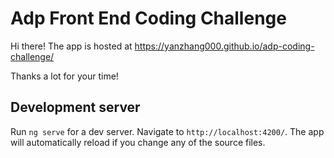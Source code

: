 # Adp Front End Coding Challenge

Hi there! The app is hosted at https://yanzhang000.github.io/adp-coding-challenge/

Thanks a lot for your time! 

## Development server
Run `ng serve` for a dev server. Navigate to `http://localhost:4200/`. The app will automatically reload if you change any of the source files.



